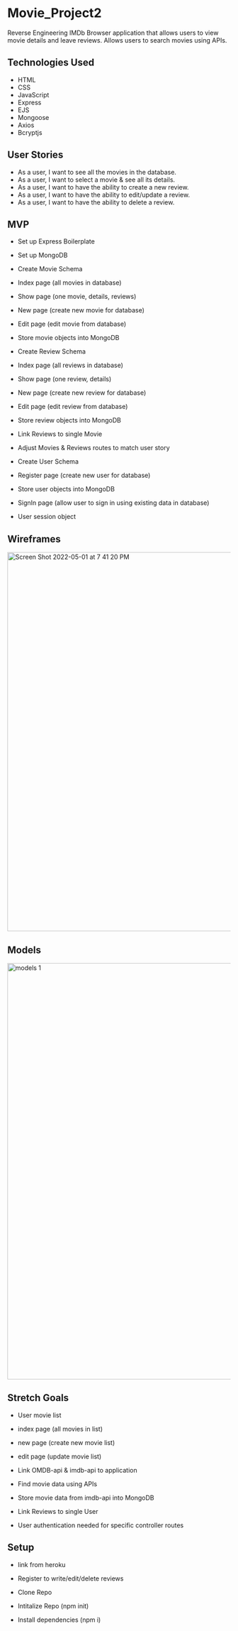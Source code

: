 # Movie_Project2
Reverse Engineering IMDb
Browser application that allows users to view movie details and leave reviews.
Allows users to search movies using APIs.

## Technologies Used
- HTML
- CSS
- JavaScript
- Express
- EJS
- Mongoose
- Axios
- Bcryptjs

## User Stories
- As a user, I want to see all the movies in the database.
- As a user, I want to select a movie & see all its details.
- As a user, I want to have the ability to create a new review.
- As a user, I want to have the ability to edit/update a review.
- As a user, I want to have the ability to delete a review.

## MVP
- Set up Express Boilerplate
- Set up MongoDB

- Create Movie Schema
- Index page (all movies in database)
- Show page (one movie, details, reviews)
- New page (create new movie for database)
- Edit page (edit movie from database)
- Store movie objects into MongoDB

- Create Review Schema
- Index page (all reviews in database)
- Show page (one review, details)
- New page (create new review for database)
- Edit page (edit review from database)
- Store review objects into MongoDB

- Link Reviews to single Movie
- Adjust Movies & Reviews routes to match user story

- Create User Schema
- Register page (create new user for database)
- Store user objects into MongoDB
- SignIn page (allow user to sign in using existing data in database)
- User session object

## Wireframes

<img width="854" alt="Screen Shot 2022-05-01 at 7 41 20 PM" src="https://user-images.githubusercontent.com/99110345/166169379-0141f2e4-e78e-4d30-aeca-07d6f4b119fc.png">



## Models

<img width="938" alt="models 1" src="https://user-images.githubusercontent.com/99110345/166248074-8ac80962-35b8-4165-85ea-aa0ca3651ea4.png">


## Stretch Goals
- User movie list
- index page (all movies in list)
- new page (create new movie list)
- edit page (update movie list)

- Link OMDB-api & imdb-api to application
- Find movie data using APIs
- Store movie data from imdb-api into MongoDB

- Link Reviews to single User
- User authentication needed for specific controller routes

## Setup
- link from heroku
- Register to write/edit/delete reviews

- Clone Repo
- Intitalize Repo (npm init)
- Install dependencies (npm i)
